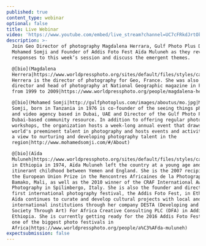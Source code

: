 ```yaml
---
published: true
content_type: webinar
optional: false
title: Live Webinar
video: 'https://www.youtube.com/embed/live_stream?channel=UC7cFRkdJrtOkMdg7Eddm58Q'
description: >-
  Join Geo Director of photography Magdalena Herrara, Gulf Photo Plus Director
  Mohamed Somji and Founder of Addis Foto Fest Aïda Muluneh as they review
  responses to this week’s session and discuss the emergent themes.

  @[bio](Magdalena
  Herrera|https://www.worldpressphoto.org/sites/default/files/styles/carousal/public/photographers/portrait%20Magdalena%20Herrera.jpg?itok=yekkU7Kt|Magdalena
  Herrera is the director of photography for Geo, France. She was also the art
  director and head of photography at National Geographic magazine in France
  from 1999 to 2009|https://www.worldpressphoto.org/people/magdalena-herrera)

  @[bio](Mohamed Somji|http://gulfphotoplus.com/images/aboutus/mo.jpg|Mohamed
  Somji, born in Tanzania in 1976 is co-founder of the seeing things photography
  and video agency based in Dubai, UAE and Director of the Gulf Photo Plus, a
  Dubai-based community resource. In addition to offering regular photography
  workshops, the organization hosts a week-long annual event that draws the
  world's preeminent talent in photography and hosts events and activities with
  a view to nurturing and developing photography talent in the
  region|http://www.mohamedsomji.com/#/About)

  @[bio](Aïda
  Muluneh|https://www.worldpressphoto.org/sites/default/files/styles/carousal/public/people_profile/aida_muluneh_by_aron_simeneh.jpg?itok=-7zEySH0|Born
  in Ethiopia in 1974, Aïda Muluneh left the country at a young age and spent an
  itinerant childhood between Yemen and England. She is the 2007 recipient of
  the European Union Prize in the Rencontres Africaines de la Photographie, in
  Bamako, Mali, as well as the 2010 winner of the CRAF International Award of
  Photography in Spilimbergo, Italy. She is also the founder and director of the
  first international photography festival, the Addis Foto Fest, in Ethiopia.
  Aïda continues to curate and develop cultural projects with local and
  international institutions through her company DESTA (Developing and Educating
  Society Through Art) For Africa Creative Consulting PLC (DFA) in Addis Ababa,
  Ethiopia. She is currently getting ready for the 2016 Addis Foto Fest which is
  one of the biggest photo festivals in
  Africa|https://www.worldpressphoto.org/people/a%C3%AFda-muluneh)
expectsubmission: false
---
```

